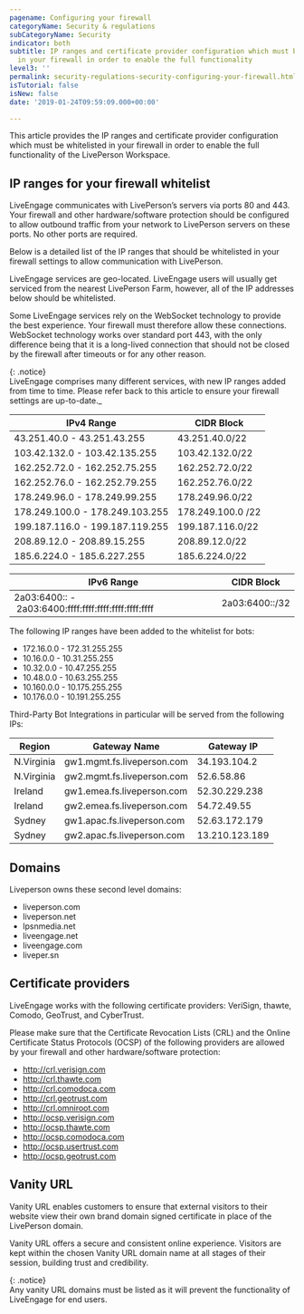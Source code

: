 ```yaml
---
pagename: Configuring your firewall
categoryName: Security & regulations
subCategoryName: Security
indicator: both
subtitle: IP ranges and certificate provider configuration which must be whitelisted
  in your firewall in order to enable the full functionality
level3: ''
permalink: security-regulations-security-configuring-your-firewall.html
isTutorial: false
isNew: false
date: '2019-01-24T09:59:09.000+00:00'

---
```

This article provides the IP ranges and certificate provider configuration which must be whitelisted in your firewall in order to enable the full functionality of the LivePerson Workspace.

## IP ranges for your firewall whitelist

LiveEngage communicates with LivePerson’s servers via ports 80 and 443. Your firewall and other hardware/software protection should be configured to allow outbound traffic from your network to LivePerson servers on these ports. No other ports are required.

Below is a detailed list of the IP ranges that should be whitelisted in your firewall settings to allow communication with LivePerson.

LiveEngage services are geo-located. LiveEngage users will usually get serviced from the nearest LivePerson Farm, however, all of the IP addresses below should be whitelisted.

Some LiveEngage services rely on the WebSocket technology to provide the best experience. Your firewall must therefore allow these connections. WebSocket technology works over standard port 443, with the only difference being that it is a long-lived connection that should not be closed by the firewall after timeouts or for any other reason.

{: .notice}  
LiveEngage comprises many different services, with new IP ranges added from time to time. Please refer back to this article to ensure your firewall settings are up-to-date._

| IPv4 Range | CIDR Block |
| --- | --- |
| 43.251.40.0 - 43.251.43.255 | 43.251.40.0/22 |
| 103.42.132.0 - 103.42.135.255 | 103.42.132.0/22 |
| 162.252.72.0 - 162.252.75.255 | 162.252.72.0/22 |
| 162.252.76.0 - 162.252.79.255 | 162.252.76.0/22 |
| 178.249.96.0 - 178.249.99.255 | 178.249.96.0/22 |
| 178.249.100.0 - 178.249.103.255 | 178.249.100.0 /22 |
| 199.187.116.0 - 199.187.119.255 | 199.187.116.0/22 |
| 208.89.12.0 - 208.89.15.255 | 208.89.12.0/22 |
| 185.6.224.0 - 185.6.227.255 | 185.6.224.0/22 |

| IPv6 Range | CIDR Block |
| --- | --- |
| 2a03:6400:: -  2a03:6400:ffff:ffff:ffff:ffff:ffff:ffff | 2a03:6400::/32 |

The following IP ranges have been added to the whitelist for bots:

* 172.16.0.0 - 172.31.255.255
* 10.16.0.0 - 10.31.255.255
* 10.32.0.0 - 10.47.255.255
* 10.48.0.0 - 10.63.255.255
* 10.160.0.0 - 10.175.255.255
* 10.176.0.0 - 10.191.255.255

Third-Party Bot Integrations in particular will be served from the following IPs:

| Region | Gateway Name | Gateway IP |
| --- | --- | --- |
| N.Virginia | gw1.mgmt.fs.liveperson.com | 34.193.104.2 |
| N.Virginia | gw2.mgmt.fs.liveperson.com | 52.6.58.86 |
| Ireland | gw1.emea.fs.liveperson.com | 52.30.229.238 |
| Ireland | gw2.emea.fs.liveperson.com | 54.72.49.55 |
| Sydney | gw1.apac.fs.liveperson.com | 52.63.172.179 |
| Sydney | gw2.apac.fs.liveperson.com | 13.210.123.189 |

## Domains

Liveperson owns these second level domains:

* liveperson.com
* liveperson.net
* lpsnmedia.net
* liveengage.net
* liveengage.com
* liveper.sn

## Certificate providers

LiveEngage works with the following certificate providers: VeriSign, thawte, Comodo, GeoTrust, and CyberTrust.

Please make sure that the Certificate Revocation Lists (CRL) and the Online Certificate Status Protocols (OCSP) of the following providers are allowed by your firewall and other hardware/software protection:

* http://crl.verisign.com
* http://crl.thawte.com
* http://crl.comodoca.com
* http://crl.geotrust.com
* http://crl.omniroot.com
* http://ocsp.verisign.com
* http://ocsp.thawte.com
* http://ocsp.comodoca.com
* http://ocsp.usertrust.com
* http://ocsp.geotrust.com

## Vanity URL

Vanity URL enables customers to ensure that external visitors to their website view their own brand domain signed certificate in place of the LivePerson domain.

Vanity URL offers a secure and consistent online experience. Visitors are kept within the chosen Vanity URL domain name at all stages of their session, building trust and credibility.

{: .notice}  
Any vanity URL domains must be listed as it will prevent the functionality of LiveEngage for end users.
